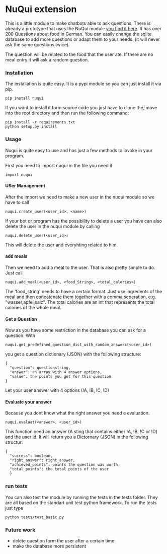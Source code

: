 # NuQui extension
This is a little module to make chatbots able to ask questions. There is already a prototype that uses the NuQui module [you find it here](https://github.com/nuqui-chatbot/nuqui-nombot). It has over 200 Questions about food in German. You can easily change the sqlite database to add more questions or adapt them to your needs. (it will never ask the same questions twice).

The question will be related to the food that the user ate. If there are no meal entry it will ask a random question.

### Installation
The installation is quite easy. It is a pypi module so you can just install it via pip.
```
pip install nuqui
```

If you want to install it form source code you just have to clone the, move into the root directory and then run the following command:
```
pip install -r requirements.txt
python setup.py install
```

### Usage
Nuqui is quite easy to use and has just a few methods to invoke in your program.

First you need to import nuqui in the file you need it
```
import nuqui
```
#### USer Management
After the import we need to make a new user in the nuqui module so we have to call 
```
nuqui.create_user(<user_id>, <name>)
```
If your bot or program has the possibility to delete a user you have can also delete the user in the nuqui module by calling
```
nuqui.delete_user(<user_id>)
```
This will delete the user and everyhting related to him.

#### add meals
Then we need to add a meal to the user. That is also pretty simple to do. Just call 
```
nuqui.add_meal(<user_id>, <food_String>, <total_calories>)
```
The 'food_string' needs to have a certain format. Just use ingredents of the meal and then concatenate them together with a comma seperation. e.g. "wasser,apfel,salz". The total calories are an int that represents the total calories of the whole meal.

#### Get a Question
Now as you have some restriction in the database you can ask for a question. With 
```
nuqui.get_predefined_question_dict_with_random_answers(<user_id>)
```
you get a question dictionary (JSON) with the following structure:
```
{
  "question": questionstring,
  "answer": an array with 4 answer options,
  "value": the points you get for this question
}
```
Let your user answer with 4 options (!A, !B, !C, !D)

#### Evaluate your answer
Because you dont know what the right answer you need e evaluation.
```
nuqui.evaluat(<answer>, <user_id>)
```
This function need an answer (A sting that contains either !A, !B, !C or !D) and the user id. It will return you a Dictornary (JSON) in the following structur:

```
{
  "success": boolean,
  "right_answer": right_answer,
  "achieved_points": points the question was worth,
  "total_points": the total points of the user
  }
```

### run tests
You can also test the module by running the tests in the tests folder. They are all based on the standart unit test python framework.
To run the tests just type
```
python tests/test_basic.py
```

### Future work
* delete question form the user after a certain time
* make the database more persistent
